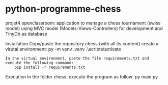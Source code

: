# python-programme-chess
projet4 openclassroom: application to manage a chess tournament (swiss model)
using MVC model (Models-Views-Controllers) for development and TinyDb as database

Installation
    Copy/paste the repository chess (with all its content)
    create a virutal environment:
        py -m venv .venv
        .\scripts\activate
        
    In the virtual environment, paste the file requirements.txt and execute the following command:
        pip install -r requirements.txt

Execution
    In the folder chess:
        execute the program as follow:
            py main.py
